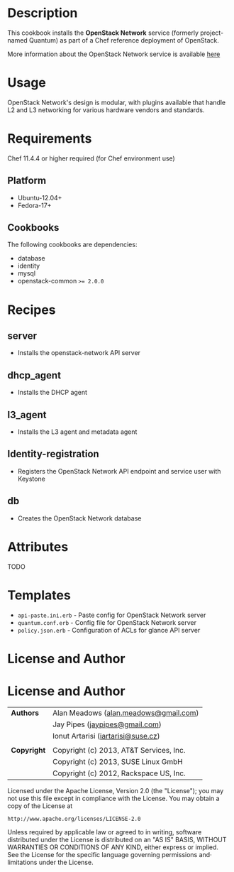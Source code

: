 Description
===========

This cookbook installs the **OpenStack Network** service (formerly project-named Quantum)
as part of a Chef reference deployment of OpenStack.

More information about the OpenStack Network service is available
[here](http://docs.openstack.org/trunk/openstack-network/admin/content/index.html)

Usage
=====

OpenStack Network's design is modular, with plugins available that handle L2 and
L3 networking for various hardware vendors and standards.

Requirements
============

Chef 11.4.4 or higher required (for Chef environment use)

Platform
--------

* Ubuntu-12.04+
* Fedora-17+

Cookbooks
---------

The following cookbooks are dependencies:

* database
* identity
* mysql
* openstack-common `>= 2.0.0`

Recipes
=======

server
------

- Installs the openstack-network API server

dhcp\_agent
--------

- Installs the DHCP agent

l3\_agent
--------

- Installs the L3 agent and metadata agent

Identity-registration
---------------------

- Registers the OpenStack Network API endpoint and service user with Keystone

db
--

- Creates the OpenStack Network database

Attributes
==========

TODO

Templates
=========

* `api-paste.ini.erb` - Paste config for OpenStack Network server
* `quantum.conf.erb` - Config file for OpenStack Network server
* `policy.json.erb` - Configuration of ACLs for glance API server

License and Author
==================

License and Author
==================

|                      |                                                    |
|:---------------------|:---------------------------------------------------|
| **Authors**          |  Alan Meadows (<alan.meadows@gmail.com>)           |
|                      |  Jay Pipes (<jaypipes@gmail.com>)                  |
|                      |  Ionut Artarisi (<iartarisi@suse.cz>)              |
|                      |                                                    |
| **Copyright**        |  Copyright (c) 2013, AT&T Services, Inc.           |
|                      |  Copyright (c) 2013, SUSE Linux GmbH               |
|                      |  Copyright (c) 2012, Rackspace US, Inc.            |

Licensed under the Apache License, Version 2.0 (the "License");
you may not use this file except in compliance with the License.
You may obtain a copy of the License at

    http://www.apache.org/licenses/LICENSE-2.0

Unless required by applicable law or agreed to in writing, software
distributed under the License is distributed on an "AS IS" BASIS,
WITHOUT WARRANTIES OR CONDITIONS OF ANY KIND, either express or implied.
See the License for the specific language governing permissions and⋅
limitations under the License.
